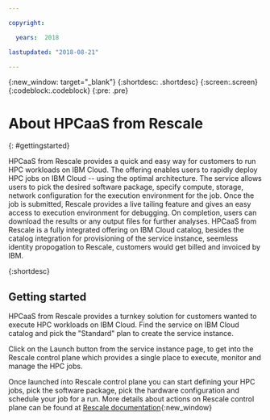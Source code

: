 ```yaml
---

copyright:

  years:  2018

lastupdated: "2018-08-21"

---
```



{:new_window: target="_blank"}
{:shortdesc: .shortdesc}
{:screen:.screen}
{:codeblock:.codeblock}
{:pre: .pre}

# About HPCaaS from Rescale
{: #gettingstarted}

HPCaaS from Rescale provides a quick and easy way for customers to run HPC workloads on IBM Cloud. The offering enables users to rapidly deploy HPC jobs on IBM Cloud -- using the optimal architecture. The service allows users to pick the desired software package, specify compute, storage, network configuration for the execution environment for the job. Once the job is submitted, Rescale provides a live tailing feature and gives an easy access to execution environment for debugging. On completion, users can download the results or any output files for further analyses.
HPCaaS from Rescale is a fully integrated offering on IBM Cloud catalog, besides the catalog integration for provisioning of the service instance, seemless identity propogation to Rescale, customers would get billed and invoiced by IBM. 

{:shortdesc}

## Getting started

HPCaaS from Rescale provides a turnkey solution for customers wanted to execute HPC workloads on IBM Cloud. Find the service on IBM Cloud catalog and pick the "Standard" plan to create the service instance.

Click on the Launch button from the service instance page, to get into the Rescale control plane which provides a single place to execute, monitor and manage the HPC jobs.

Once launched into Rescale control plane you can start defining your HPC jobs, pick the software package, pick the hardware configuration and schedule your job for a run. More details about actions on Rescale control plane can be found at [Rescale documentation](https://resources.rescale.com/documentation){:new_window}

